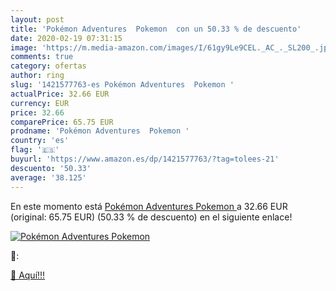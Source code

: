 ```yaml
---
layout: post
title: 'Pokémon Adventures  Pokemon  con un 50.33 % de descuento'
date: 2020-02-19 07:31:15
image: 'https://m.media-amazon.com/images/I/61gy9Le9CEL._AC_._SL200_.jpg'
comments: true
category: ofertas
author: ring
slug: '1421577763-es Pokémon Adventures  Pokemon '
actualPrice: 32.66 EUR
currency: EUR
price: 32.66
comparePrice: 65.75 EUR
prodname: 'Pokémon Adventures  Pokemon '
country: 'es'
flag: '🇪🇸'
buyurl: 'https://www.amazon.es/dp/1421577763/?tag=tolees-21'
descuento: '50.33'
average: '38.125'
---
```


En este momento está [Pokémon Adventures  Pokemon ](https://www.amazon.es/dp/1421577763/?tag=tolees-21) a 32.66 EUR (original: 65.75 EUR) (50.33 %  de descuento) en el siguiente enlace!

[![Pokémon Adventures  Pokemon ](https://m.media-amazon.com/images/I/61gy9Le9CEL._AC_._SL200_.jpg)](https://www.amazon.es/dp/1421577763/?tag=tolees-21)

🔎:


[🛒 Aquí!!!](https://www.amazon.es/dp/1421577763/?tag=tolees-21)

